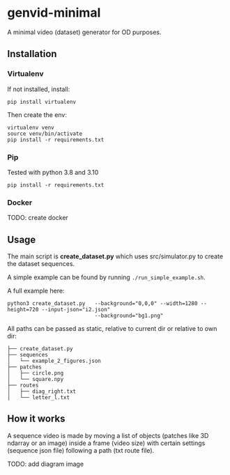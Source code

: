 # genvid-minimal

A minimal video (dataset) generator for OD purposes.

## Installation

### Virtualenv

If not installed, install:
```
pip install virtualenv
```
Then create the env:
```
virtualenv venv
source venv/bin/activate
pip install -r requirements.txt
```

### Pip

Tested with python 3.8 and 3.10 
```
pip install -r requirements.txt
```

### Docker

TODO: create docker

## Usage

The main script is **create_dataset.py** which uses src/simulator.py to create the dataset sequences.

A simple example can be found by running ` ./run_simple_example.sh `.

A full example here:

```
python3 create_dataset.py   --background="0,0,0" --width=1280 --height=720 --input-json="i2.json"
                            --background="bg1.png"
```

All paths can be passed as static, relative to current dir or relative to own dir:

```
├── create_dataset.py
├── sequences
│   └── example_2_figures.json
├── patches
│   ├── circle.png
│   └── square.npy
├── routes
│   ├── diag_right.txt
│   └── letter_l.txt
```
## How it works

A sequence video is made by moving a list of objects (patches like 3D ndarray or an image) inside a frame (video size) with certain settings (sequence json file) following a path (txt route file).

TODO: add diagram image